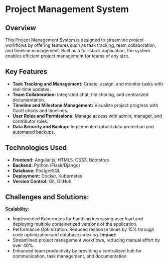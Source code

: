 # Project Management System

## Overview

This Project Management System is designed to streamline project workflows by offering features such as task tracking, team collaboration, and timeline management. Built as a full-stack application, the system enables efficient project management for teams of any size.

## Key Features

- **Task Tracking and Management:** Create, assign, and monitor tasks with real-time updates.
- **Team Collaboration:** Integrated chat, file sharing, and centralized documentation.
- **Timeline and Milestone Management:** Visualize project progress with Gantt charts and timelines.
- **User Roles and Permissions:** Manage access with admin, manager, and contributor roles.
- **Data Security and Backup:** Implemented robust data protection and automated backups.

## Technologies Used

- **Frontend:** Angular.js, HTML5, CSS3, Bootstrap
- **Backend:** Python (Flask/Django)
- **Database:** PostgreSQL
- **Deployment:** Docker, Kubernetes
- **Version Control:** Git, GitHub

## Challenges and Solutions:

**Scalability:** 
- Implemented Kubernetes for handling increasing user load and deploying multiple containerized versions of the application.
- Performance Optimization: Reduced response times by 15% through code optimization and database indexing.
**Impact:**
- Streamlined project management workflows, reducing manual effort by over 40%.
- Enhanced team productivity by providing a centralized hub for communication, task management, and documentation
